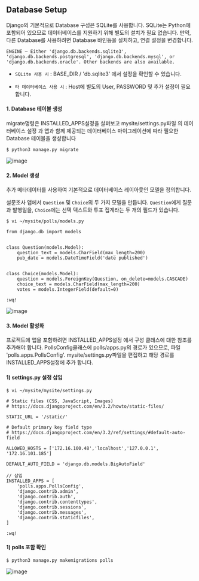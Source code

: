 ## Database Setup

Django의 기본적으로 Database 구성은 SQLite를 사용합니다. SQLite는 Python에 포함되어 있으므로 데이터베이스를 지원하기 위해 별도의 설치가 필요 없습니다. 만약, 다른 Database를 사용하려면 Database 바인등을 설치하고, 연결 설정을 변경합니다.

```
ENGINE – Either 'django.db.backends.sqlite3', 
'django.db.backends.postgresql', 'django.db.backends.mysql', or 
'django.db.backends.oracle'. Other backends are also available.
```

* ```SQLite 사용 시``` : BASE_DIR / 'db.sqlite3' 에서 설정을 확인할 수 있습니다.

* ```타 데이터베이스 사용 시``` : Host에 별도의 User, PASSWORD 및 추가 설정이 필요합니다. 


#### 1. Database 테이블 생성

migrate명령은 INSTALLED_APPS설정을 살펴보고 mysite/settings.py파일 의 데이터베이스 설정 과 앱과 함께 제공되는 데이터베이스 마이그레이션에 따라 필요한 Database 테이블을 생성합니다 

```
$ python3 manage.py migrate
```

![image](https://user-images.githubusercontent.com/56064985/148726508-af911334-a3b6-4fdc-aeaa-2446fafddb83.png)


#### 2. Model 생성

추가 메타데이터를 사용하여 기본적으로 데이터베이스 레이아웃인 모델을 정의합니다.

설문조사 앱에서 ```Question``` 및 ```Choice```의 두 가지 모델을 만듭니다. ```Question```에게 질문과 발행일을, ```Choice```에는 선택 텍스트와 투표 집계라는 두 개의 필드가 있습니다. 

```
$ vi ~/mysite/polls/models.py

from django.db import models


class Question(models.Model):
    question_text = models.CharField(max_length=200)
    pub_date = models.DateTimeField('date published')


class Choice(models.Model):
    question = models.ForeignKey(Question, on_delete=models.CASCADE)
    choice_text = models.CharField(max_length=200)
    votes = models.IntegerField(default=0)
    
:wq!
```

![image](https://user-images.githubusercontent.com/56064985/148727597-85e2fb36-a050-4aba-b14e-324f65e400ec.png)



#### 3. Model 활성화

프로젝트에 앱을 포함하려면 INSTALLED_APPS설정 에서 구성 클래스에 대한 참조를 추가해야 합니다. PollsConfig클래스에 polls/apps.py의 경로가 있으므로, 파일 'polls.apps.PollsConfig'. mysite/settings.py파일을 편집하고 해당 경로를 INSTALLED_APPS설정에 추가 합니다.

#### 1) settings.py 설정 삽입

```
$ vi ~/mysite/mysite/settings.py

# Static files (CSS, JavaScript, Images)
# https://docs.djangoproject.com/en/3.2/howto/static-files/

STATIC_URL = '/static/'

# Default primary key field type
# https://docs.djangoproject.com/en/3.2/ref/settings/#default-auto-field

ALLOWED_HOSTS = ['172.16.100.48','localhost','127.0.0.1', '172.16.101.185']

DEFAULT_AUTO_FIELD = 'django.db.models.BigAutoField'

// 삽입
INSTALLED_APPS = [                                           
    'polls.apps.PollsConfig',
    'django.contrib.admin',
    'django.contrib.auth',
    'django.contrib.contenttypes',
    'django.contrib.sessions',
    'django.contrib.messages',
    'django.contrib.staticfiles',
]

:wq!
```

#### 1) polls 포함 확인

```
$ python3 manage.py makemigrations polls
```

![image](https://user-images.githubusercontent.com/56064985/148728880-e0d33e8c-e798-421a-bd17-c190d3931694.png)


